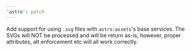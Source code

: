 ```yaml
---
'astro': patch
---
```


Add support for using `.svg` files with `astro:assets`'s base services. The SVGs will NOT be processed and will be return as-is, however, proper attributes, alt enforcement etc will all work correctly.
